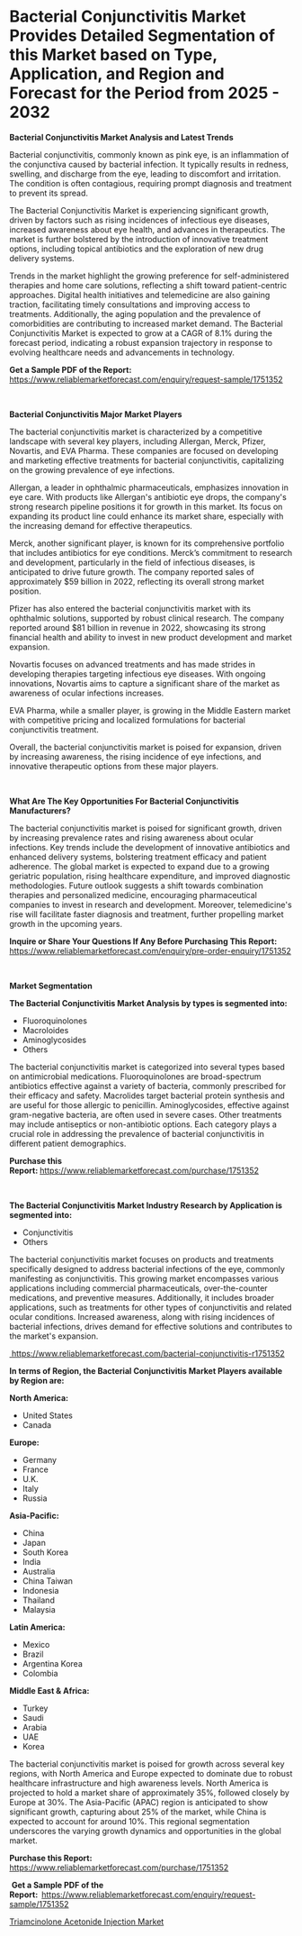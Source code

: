 <p><h1>Bacterial Conjunctivitis Market Provides Detailed Segmentation of this Market based on Type, Application, and Region and Forecast for the Period from 2025 - 2032</h1></p><p><strong>Bacterial Conjunctivitis Market Analysis and Latest Trends</strong></p>
<p><p>Bacterial conjunctivitis, commonly known as pink eye, is an inflammation of the conjunctiva caused by bacterial infection. It typically results in redness, swelling, and discharge from the eye, leading to discomfort and irritation. The condition is often contagious, requiring prompt diagnosis and treatment to prevent its spread.</p><p>The Bacterial Conjunctivitis Market is experiencing significant growth, driven by factors such as rising incidences of infectious eye diseases, increased awareness about eye health, and advances in therapeutics. The market is further bolstered by the introduction of innovative treatment options, including topical antibiotics and the exploration of new drug delivery systems.</p><p>Trends in the market highlight the growing preference for self-administered therapies and home care solutions, reflecting a shift toward patient-centric approaches. Digital health initiatives and telemedicine are also gaining traction, facilitating timely consultations and improving access to treatments. Additionally, the aging population and the prevalence of comorbidities are contributing to increased market demand. The Bacterial Conjunctivitis Market is expected to grow at a CAGR of 8.1% during the forecast period, indicating a robust expansion trajectory in response to evolving healthcare needs and advancements in technology.</p></p>
<p><strong>Get a Sample PDF of the Report:&nbsp;</strong> <a href="https://www.reliablemarketforecast.com/enquiry/request-sample/1751352?utm_campaign=3006&utm_medium=2&utm_source=Github&utm_content=ia&utm_term=08032025&utm_id=bacterial-conjunctivitis">https://www.reliablemarketforecast.com/enquiry/request-sample/1751352</a></p>
<p>&nbsp;</p>
<p><strong>Bacterial Conjunctivitis Major Market Players</strong></p>
<p><p>The bacterial conjunctivitis market is characterized by a competitive landscape with several key players, including Allergan, Merck, Pfizer, Novartis, and EVA Pharma. These companies are focused on developing and marketing effective treatments for bacterial conjunctivitis, capitalizing on the growing prevalence of eye infections.</p><p>Allergan, a leader in ophthalmic pharmaceuticals, emphasizes innovation in eye care. With products like Allergan's antibiotic eye drops, the company's strong research pipeline positions it for growth in this market. Its focus on expanding its product line could enhance its market share, especially with the increasing demand for effective therapeutics.</p><p>Merck, another significant player, is known for its comprehensive portfolio that includes antibiotics for eye conditions. Merck’s commitment to research and development, particularly in the field of infectious diseases, is anticipated to drive future growth. The company reported sales of approximately $59 billion in 2022, reflecting its overall strong market position.</p><p>Pfizer has also entered the bacterial conjunctivitis market with its ophthalmic solutions, supported by robust clinical research. The company reported around $81 billion in revenue in 2022, showcasing its strong financial health and ability to invest in new product development and market expansion.</p><p>Novartis focuses on advanced treatments and has made strides in developing therapies targeting infectious eye diseases. With ongoing innovations, Novartis aims to capture a significant share of the market as awareness of ocular infections increases.</p><p>EVA Pharma, while a smaller player, is growing in the Middle Eastern market with competitive pricing and localized formulations for bacterial conjunctivitis treatment. </p><p>Overall, the bacterial conjunctivitis market is poised for expansion, driven by increasing awareness, the rising incidence of eye infections, and innovative therapeutic options from these major players.</p></p>
<p>&nbsp;</p>
<p><strong>What Are The Key Opportunities For Bacterial Conjunctivitis Manufacturers?</strong></p>
<p><p>The bacterial conjunctivitis market is poised for significant growth, driven by increasing prevalence rates and rising awareness about ocular infections. Key trends include the development of innovative antibiotics and enhanced delivery systems, bolstering treatment efficacy and patient adherence. The global market is expected to expand due to a growing geriatric population, rising healthcare expenditure, and improved diagnostic methodologies. Future outlook suggests a shift towards combination therapies and personalized medicine, encouraging pharmaceutical companies to invest in research and development. Moreover, telemedicine's rise will facilitate faster diagnosis and treatment, further propelling market growth in the upcoming years.</p></p>
<p><strong>Inquire or Share Your Questions If Any Before Purchasing This Report:</strong> <a href="https://www.reliablemarketforecast.com/enquiry/pre-order-enquiry/1751352?utm_campaign=3006&utm_medium=2&utm_source=Github&utm_content=ia&utm_term=08032025&utm_id=bacterial-conjunctivitis">https://www.reliablemarketforecast.com/enquiry/pre-order-enquiry/1751352</a></p>
<p>&nbsp;</p>
<p><strong>Market Segmentation</strong></p>
<p><strong>The Bacterial Conjunctivitis Market Analysis by types is segmented into:</strong></p>
<p><ul><li>Fluoroquinolones</li><li>Macroloides</li><li>Aminoglycosides</li><li>Others</li></ul></p>
<p><p>The bacterial conjunctivitis market is categorized into several types based on antimicrobial medications. Fluoroquinolones are broad-spectrum antibiotics effective against a variety of bacteria, commonly prescribed for their efficacy and safety. Macrolides target bacterial protein synthesis and are useful for those allergic to penicillin. Aminoglycosides, effective against gram-negative bacteria, are often used in severe cases. Other treatments may include antiseptics or non-antibiotic options. Each category plays a crucial role in addressing the prevalence of bacterial conjunctivitis in different patient demographics.</p></p>
<p><strong>Purchase this Report:&nbsp;</strong><a href="https://www.reliablemarketforecast.com/purchase/1751352?utm_campaign=3006&utm_medium=2&utm_source=Github&utm_content=ia&utm_term=08032025&utm_id=bacterial-conjunctivitis">https://www.reliablemarketforecast.com/purchase/1751352</a></p>
<p>&nbsp;</p>
<p><strong>The Bacterial Conjunctivitis Market Industry Research by Application is segmented into:</strong></p>
<p><ul><li>Conjunctivitis</li><li>Others</li></ul></p>
<p><p>The bacterial conjunctivitis market focuses on products and treatments specifically designed to address bacterial infections of the eye, commonly manifesting as conjunctivitis. This growing market encompasses various applications including commercial pharmaceuticals, over-the-counter medications, and preventive measures. Additionally, it includes broader applications, such as treatments for other types of conjunctivitis and related ocular conditions. Increased awareness, along with rising incidences of bacterial infections, drives demand for effective solutions and contributes to the market's expansion.</p></p>
<p><a href="https://www.reliablemarketforecast.com/bacterial-conjunctivitis-r1751352?utm_campaign=3006&utm_medium=2&utm_source=Github&utm_content=ia&utm_term=08032025&utm_id=bacterial-conjunctivitis">&nbsp;https://www.reliablemarketforecast.com/bacterial-conjunctivitis-r1751352</a></p>
<p><strong>In terms of Region, the Bacterial Conjunctivitis Market Players available by Region are:</strong></p>
<p>
    <p> <strong> North America: </strong>
        <ul>
            <li>United States</li>
            <li>Canada</li>
        </ul>
        </p> 
    <p> <strong> Europe: </strong>
        <ul>
            <li>Germany</li>
            <li>France</li>
            <li>U.K.</li>
            <li>Italy</li>
            <li>Russia</li>
        </ul>
        </p> 
    <p> <strong> Asia-Pacific: </strong>
        <ul>
            <li>China</li>
            <li>Japan</li>
            <li>South Korea</li>
            <li>India</li>
            <li>Australia</li>
            <li>China Taiwan</li>
            <li>Indonesia</li>
            <li>Thailand</li>
            <li>Malaysia</li>
        </ul>
        </p> 
    <p> <strong> Latin America: </strong>
        <ul>
            <li>Mexico</li>
            <li>Brazil</li>
            <li>Argentina Korea</li>
            <li>Colombia</li>
        </ul>
        </p> 
    <p> <strong> Middle East & Africa: </strong>
        <ul>
            <li>Turkey</li>
            <li>Saudi</li>
            <li>Arabia</li>
            <li>UAE</li>
            <li>Korea</li>
        </ul>
    </p>
    </p>
<p><p>The bacterial conjunctivitis market is poised for growth across several key regions, with North America and Europe expected to dominate due to robust healthcare infrastructure and high awareness levels. North America is projected to hold a market share of approximately 35%, followed closely by Europe at 30%. The Asia-Pacific (APAC) region is anticipated to show significant growth, capturing about 25% of the market, while China is expected to account for around 10%. This regional segmentation underscores the varying growth dynamics and opportunities in the global market.</p></p>
<p><strong>Purchase this Report: </strong><a href="https://www.reliablemarketforecast.com/purchase/1751352?utm_campaign=3006&utm_medium=2&utm_source=Github&utm_content=ia&utm_term=08032025&utm_id=bacterial-conjunctivitis">https://www.reliablemarketforecast.com/purchase/1751352</a></p>
<p>&nbsp;<strong>Get a Sample PDF of the Report:&nbsp;&nbsp;</strong><a href="https://www.reliablemarketforecast.com/enquiry/request-sample/1751352?utm_campaign=3006&utm_medium=2&utm_source=Github&utm_content=ia&utm_term=08032025&utm_id=bacterial-conjunctivitis">https://www.reliablemarketforecast.com/enquiry/request-sample/1751352</a></p>
<p><strong></strong></p>
<p><p><a href="https://github.com/mriwacraane/Market-Research-Report-List-1/blob/main/triamcinolone-acetonide-injection-market.md?utm_campaign=3006&utm_medium=2&utm_source=Github&utm_content=ia&utm_term=08032025&utm_id=bacterial-conjunctivitis">Triamcinolone Acetonide Injection Market</a></p></p>